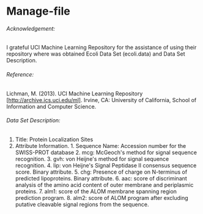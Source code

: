 # Manage-file
###### Acknowledgement:
  I grateful UCI Machine Learning Repository for the assistance of using their repository where was obtained Ecoli Data Set (ecoli.data) and Data Set Description.

###### Reference:
  Lichman, M. (2013). UCI Machine Learning Repository [http://archive.ics.uci.edu/ml]. Irvine, CA: University of California, School of Information and Computer Science.

###### Data Set Description:
  1. Title: Protein Localization Sites
  2. Attribute Information.
    1.  Sequence Name: Accession number for the SWISS-PROT database
    2.  mcg: McGeoch's method for signal sequence recognition.
    3.  gvh: von Heijne's method for signal sequence recognition.
    4.  lip: von Heijne's Signal Peptidase II consensus sequence score.
             Binary attribute.
    5.  chg: Presence of charge on N-terminus of predicted lipoproteins.
       Binary attribute.
    6.  aac: score of discriminant analysis of the amino acid content of
       outer membrane and periplasmic proteins.
    7. alm1: score of the ALOM membrane spanning region prediction program.
    8. alm2: score of ALOM program after excluding putative cleavable signal
       regions from the sequence.
